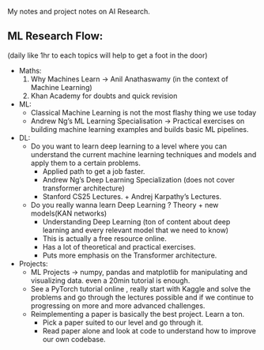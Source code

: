 
My notes and project notes on AI Research.

## ML Research Flow:

(daily like 1hr to each topics will help to get a foot in the door)

- Maths:
    1. Why Machines Learn → Anil Anathaswamy (in the context of Machine Learning)
    2. Khan Academy for doubts and quick revision
- ML:
    - Classical Machine Learning is not the most flashy thing we use today
    - Andrew Ng’s ML Learning Specialisation → Practical exercises on building machine learning examples and builds basic ML pipelines.
- DL:
    - Do you want to learn deep learning to a level where you can understand the current machine learning techniques and models and apply them to a certain problems.
        - Applied path to get a job faster.
        - Andrew Ng’s Deep Learning Specialization (does not cover transformer architecture)
        - Stanford CS25 Lectures. + Andrej Karpathy’s Lectures.
    - Do you really wanna learn Deep Learning ? Theory + new models(KAN networks)
        - Understanding Deep Learning (ton of content about deep learning and every relevant model that we need to know)
        - This is actually a free resource online.
        - Has a lot of theoretical and practical exercises.
        - Puts more emphasis on the Transformer architecture.
- Projects:
    - ML Projects → numpy, pandas and matplotlib for manipulating and visualizing data. even a 20min tutorial is enough.
    - See a PyTorch tutorial online , really start with Kaggle and solve the problems and go through the lectures possible and if we continue to progressing on more and more advanced challenges.
    - Reimplementing a paper is basically the best project. Learn a ton.
        - Pick a paper suited to our level and go through it.
        - Read paper alone and look at code to understand how to improve our own codebase.